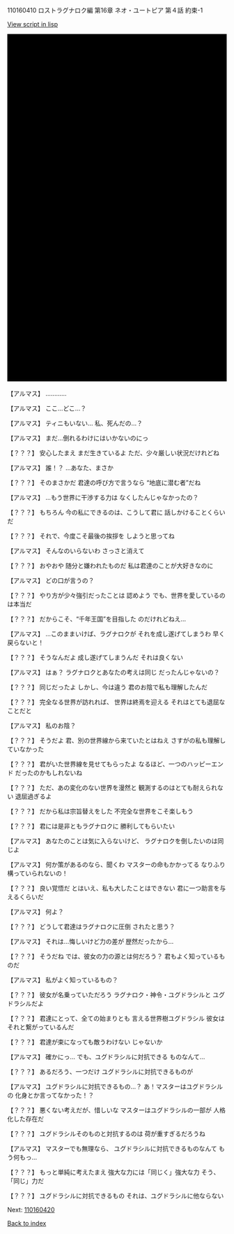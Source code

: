 110160410 ロストラグナロク編 第16章 ネオ・ユートピア 第４話 約束-1

[View script in lisp](../scripts/110160410.txt)

![bg_black.png](../images/backgrounds/bg_black.png)

【アルマス】
…………

【アルマス】
ここ…どこ…？

【アルマス】
ティニもいない…
私、死んだの…？

【アルマス】
まだ…倒れるわけにはいかないのにっ

【？？？】
安心したまえ
まだ生きているよ
ただ、少々厳しい状況だけれどね

【アルマス】
誰！？
…あなた、まさか

【？？？】
そのまさかだ
君達の呼び方で言うなら
“地底に潜む者”だね

【アルマス】
…もう世界に干渉する力は
なくしたんじゃなかったの？

【？？？】
もちろん
今の私にできるのは、こうして君に
話しかけることくらいだ

【？？？】
それで、今度こそ最後の挨拶を
しようと思ってね

【アルマス】
そんなのいらないわ
さっさと消えて

【？？？】
おやおや
随分と嫌われたものだ
私は君達のことが大好きなのに

【アルマス】
どの口が言うの？

【？？？】
やり方が少々強引だったことは
認めよう
でも、世界を愛しているのは本当だ

【？？？】
だからこそ、“千年王国”を目指した
のだけれどねえ…

【アルマス】
…このままいけば、ラグナロクが
それを成し遂げてしまうわ
早く戻らないと！

【？？？】
そうなんだよ
成し遂げてしまうんだ
それは良くない

【アルマス】
はぁ？
ラグナロクとあなたの考えは同じ
だったんじゃないの？

【？？？】
同じだったよ
しかし、今は違う
君のお陰で私も理解したんだ

【？？？】
完全なる世界が訪れれば、
世界は終焉を迎える
それはとても退屈なことだと

【アルマス】
私のお陰？

【？？？】
そうだよ
君、別の世界線から来ていたとはねえ
さすがの私も理解していなかった

【？？？】
君がいた世界線を見せてもらったよ
なるほど、一つのハッピーエンド
だったのかもしれないね

【？？？】
ただ、あの変化のない世界を漫然と
観測するのはとても耐えられない
退屈過ぎるよ

【？？？】
だから私は宗旨替えをした
不完全な世界をこそ楽しもう

【？？？】
君には是非ともラグナロクに
勝利してもらいたい

【アルマス】
あなたのことは気に入らないけど、
ラグナロクを倒したいのは同じよ

【アルマス】
何か策があるのなら、聞くわ
マスターの命もかかってる
なりふり構っていられないの！

【？？？】
良い覚悟だ
とはいえ、私も大したことはできない
君に一つ助言を与えるくらいだ

【アルマス】
何よ？

【？？？】
どうして君達はラグナロクに圧倒
されたと思う？

【アルマス】
それは…悔しいけど力の差が
歴然だったから…

【？？？】
そうだね
では、彼女の力の源とは何だろう？
君もよく知っているものだ

【アルマス】
私がよく知っているもの？

【？？？】
彼女が名乗っていただろう
ラグナロク・神令・ユグドラシルと
ユグドラシルだよ

【？？？】
君達にとって、全ての始まりとも
言える世界樹ユグドラシル
彼女はそれと繋がっているんだ

【？？？】
君達が束になっても敵うわけない
じゃないか

【アルマス】
確かにっ…
でも、ユグドラシルに対抗できる
ものなんて…

【？？？】
あるだろう、一つだけ
ユグドラシルに対抗できるものが

【アルマス】
ユグドラシルに対抗できるもの…？
あ！マスターはユグドラシルの
化身とか言ってなかった！？

【？？？】
悪くない考えだが、惜しいな
マスターはユグドラシルの一部が
人格化した存在だ

【？？？】
ユグドラシルそのものと対抗するのは
荷が重すぎるだろうね

【アルマス】
マスターでも無理なら、
ユグドラシルに対抗できるものなんて
もう何もっ…

【？？？】
もっと単純に考えたまえ
強大な力には「同じく」強大な力
そう、「同じ」力だ

【？？？】
ユグドラシルに対抗できるもの
それは、ユグドラシルに他ならない

Next: [110160420](110160420.md)

[Back to index](index.md)
